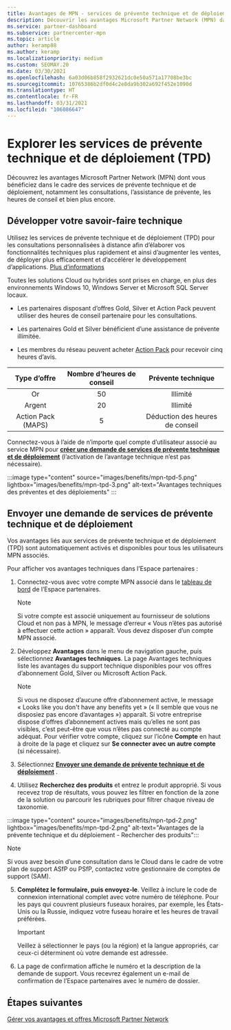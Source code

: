 ```yaml
---
title: Avantages de MPN - services de prévente technique et de déploiement (TPD)
description: Découvrir les avantages Microsoft Partner Network (MPN) dans le cadre des services de prévente technique et de déploiement (TPD)
ms.service: partner-dashboard
ms.subservice: partnercenter-mpn
ms.topic: article
author: keramp88
ms.author: keramp
ms.localizationpriority: medium
ms.custom: SEOMAY.20
ms.date: 03/30/2021
ms.openlocfilehash: 6a03d06b858f2932621dc0e50a571a17708be3bc
ms.sourcegitcommit: 10765386b2df0d4c2e8da9b302a692f452e1090d
ms.translationtype: HT
ms.contentlocale: fr-FR
ms.lasthandoff: 03/31/2021
ms.locfileid: "106086647"
---
```

# <a name="explore-technical-presales-and-deployment-services-tpd"></a>Explorer les services de prévente technique et de déploiement (TPD) 

Découvrez les avantages Microsoft Partner Network (MPN) dont vous bénéficiez dans le cadre des services de prévente technique et de déploiement, notamment les consultations, l’assistance de prévente, les heures de conseil et bien plus encore.

## <a name="develop-your-technical-know-how"></a>Développer votre savoir-faire technique

Utilisez les services de prévente technique et de déploiement (TPD) pour les consultations personnalisées à distance afin d’élaborer vos fonctionnalités techniques plus rapidement et ainsi d’augmenter les ventes, de déployer plus efficacement et d’accélérer le développement d’applications. [Plus d’informations](https://aka.ms/TPD)

Toutes les solutions Cloud ou hybrides sont prises en charge, en plus des environnements Windows 10, Windows Server et Microsoft SQL Server locaux. 

- Les partenaires disposant d’offres Gold, Silver et Action Pack peuvent utiliser des heures de conseil partenaire pour les consultations. 

- Les partenaires Gold et Silver bénéficient d’une assistance de prévente illimitée. 

- Les membres du réseau peuvent acheter [Action Pack](https://partner.microsoft.com/membership/action-pack) pour recevoir cinq heures d’avis.  

|     Type d’offre    | Nombre d’heures de conseil |   Prévente technique   |
|:-----------------:|:------------------------:|:----------------------:|
|        Or       |            50            |        Illimité       |
|       Argent      |            20            |        Illimité       |
| Action Pack (MAPS) |             5            | Déduction des heures de conseil |

Connectez-vous à l’aide de n’importe quel compte d’utilisateur associé au service MPN pour **[créer une demande de services de prévente technique et de déploiement](https://partner.microsoft.com/dashboard/mpn/membership/benefits/technical/createadvisoryhours-servicerequest)** (l’activation de l’avantage technique n’est pas nécessaire).

:::image type="content" source="images/benefits/mpn-tpd-5.png" lightbox="images/benefits/mpn-tpd-3.png" alt-text="Avantages techniques des préventes et des déploiements" :::

## <a name="submit-a-technical-presales-and-deployment-services-request"></a>Envoyer une demande de services de prévente technique et de déploiement 

Vos avantages liés aux services de prévente technique et de déploiement (TPD) sont automatiquement activés et disponibles pour tous les utilisateurs MPN associés. 

Pour afficher vos avantages techniques dans l’Espace partenaires :

1. Connectez-vous avec votre compte MPN associé dans le [tableau de bord](https://partner.microsoft.com/dashboard) de l’Espace partenaires. 

   > [!NOTE]
   > Si votre compte est associé uniquement au fournisseur de solutions Cloud et non pas à MPN, le message d’erreur « Vous n’êtes pas autorisé à effectuer cette action » apparaît. Vous devez disposer d’un compte MPN associé.

2. Développez **Avantages** dans le menu de navigation gauche, puis sélectionnez **Avantages techniques**. La page Avantages techniques liste les avantages du support technique disponibles pour vos offres d’abonnement Gold, Silver ou Microsoft Action Pack. 

   > [!NOTE]
   > Si vous ne disposez d’aucune offre d’abonnement active, le message « Looks like you don't have any benefits yet » (« Il semble que vous ne disposiez pas encore d’avantages ») apparaît. Si votre entreprise dispose d’offres d’abonnement actives mais qu’elles ne sont pas visibles, c’est peut-être que vous n’êtes pas connecté au compte adéquat. Pour vérifier votre compte, cliquez sur l’icône **Compte** en haut à droite de la page et cliquez sur **Se connecter avec un autre compte** (si nécessaire).

3. Sélectionnez **[Envoyer une demande de prévente technique et de déploiement](https://partner.microsoft.com/dashboard/mpn/membership/benefits/technical/createadvisoryhours-servicerequest)** .

4. Utilisez **Recherchez des produits** et entrez le produit approprié. Si vous recevez trop de résultats, vous pouvez les filtrer en fonction de la zone de la solution ou parcourir les rubriques pour filtrer chaque niveau de taxonomie.

:::image type="content" source="images/benefits/mpn-tpd-2.png" lightbox="images/benefits/mpn-tpd-2.png" alt-text="Avantages de la prévente technique et du déploiement - Rechercher des produits":::

   > [!NOTE]
   > Si vous avez besoin d’une consultation dans le Cloud dans le cadre de votre plan de support ASfP ou PSfP, contactez votre gestionnaire de comptes de support (SAM).

5. **Complétez le formulaire, puis envoyez-le**. Veillez à inclure le code de connexion international complet avec votre numéro de téléphone. Pour les pays qui couvrent plusieurs fuseaux horaires, par exemple, les États-Unis ou la Russie, indiquez votre fuseau horaire et les heures de travail préférées.

   > [!IMPORTANT]
   > Veillez à sélectionner le pays (ou la région) et la langue appropriés, car ceux-ci déterminent où votre demande est adressée.

6. La page de confirmation affiche le numéro et la description de la demande de support. Vous recevrez également un e-mail de confirmation de l’Espace partenaires avec le numéro de dossier.

## <a name="next-steps"></a>Étapes suivantes

[Gérer vos avantages et offres Microsoft Partner Network](manage-your-partner-network-benefits.md)
